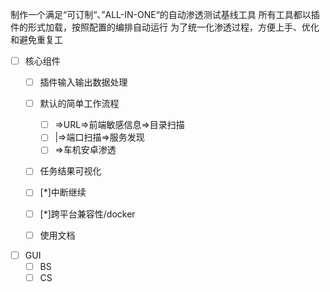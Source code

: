 制作一个满足“可订制“、”ALL-IN-ONE“的自动渗透测试基线工具
所有工具都以插件的形式加载，按照配置的编排自动运行
为了统一化渗透过程，方便上手、优化和避免重复工

- [ ] 核心组件
    - [ ] 插件输入输出数据处理
    - [ ] 默认的简单工作流程
        - [ ] =>URL=>前端敏感信息=>目录扫描
        - [ ] |=>端口扫描=>服务发现
        - [ ] =>车机安卓渗透
    - [ ] 任务结果可视化
    - [ ] [*]中断继续
    - [ ] [*]跨平台兼容性/docker
    - [ ] 使用文档



- [ ] GUI
    - [ ] BS
    - [ ] CS
